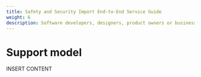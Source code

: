 ```yaml
---
title: Safety and Security Import End-to-End Service Guide
weight: 6
description: Software developers, designers, product owners or business analysts.
---
```


# Support model

INSERT CONTENT
